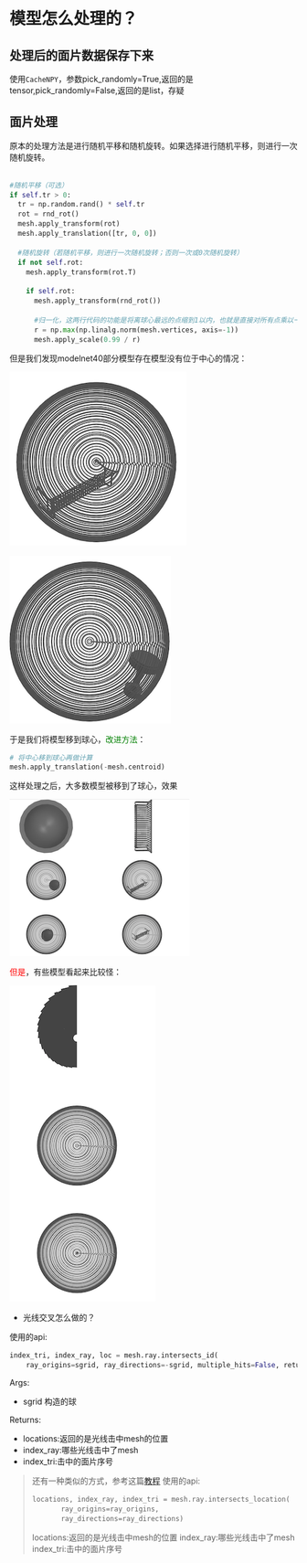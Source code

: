 # 模型怎么处理的？

## 处理后的面片数据保存下来

使用`CacheNPY`，参数pick_randomly=True,返回的是tensor,pick_randomly=False,返回的是list，存疑

## 面片处理

原本的处理方法是进行随机平移和随机旋转。如果选择进行随机平移，则进行一次随机旋转。

```python

#随机平移（可选）
if self.tr > 0:
  tr = np.random.rand() * self.tr
  rot = rnd_rot()
  mesh.apply_transform(rot)
  mesh.apply_translation([tr, 0, 0])

  #随机旋转（若随机平移，则进行一次随机旋转；否则一次或0次随机旋转）
  if not self.rot:
    mesh.apply_transform(rot.T)

    if self.rot:
      mesh.apply_transform(rnd_rot())

      #归一化，这两行代码的功能是将离球心最远的点缩到1以内，也就是直接对所有点乘以一个系数。
      r = np.max(np.linalg.norm(mesh.vertices, axis=-1))
      mesh.apply_scale(0.99 / r)

```
但是我们发现modelnet40部分模型存在模型没有位于中心的情况：

![image-20200907110254703](imgs/Questions_imgs/image-20200907110254703.png)

![image-20200907110312762](imgs/Questions_imgs/image-20200907110312762.png)

于是我们将模型移到球心，<font color=green>改进方法</font>：

```python
# 将中心移到球心再做计算
mesh.apply_translation(-mesh.centroid)
```

这样处理之后，大多数模型被移到了球心，效果

![image-20200907110659873](imgs/Questions_imgs/image-20200907110659873.png)



<font color=red>但是</font>，有些模型看起来比较怪：

<img src="imgs/Questions_imgs/image-20200907110952248.png" alt="image-20200907110952248"  />


- 光线交叉怎么做的？

使用的api:
```python
index_tri, index_ray, loc = mesh.ray.intersects_id(
    ray_origins=sgrid, ray_directions=-sgrid, multiple_hits=False, return_locations=True)
```

Args:
- sgrid 构造的球

Returns:
- locations:返回的是光线击中mesh的位置
- index_ray:哪些光线击中了mesh
- index_tri:击中的面片序号

>还有一种类似的方式，参考这篇[教程](https://github.com/mikedh/trimesh/blob/master/examples/ray.ipynb)
>使用的api:
>
>```python
>locations, index_ray, index_tri = mesh.ray.intersects_location(
>        ray_origins=ray_origins,
>        ray_directions=ray_directions)
>```
>locations:返回的是光线击中mesh的位置
>index_ray:哪些光线击中了mesh
>index_tri:击中的面片序号
